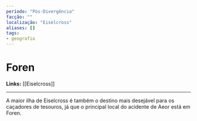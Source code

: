 ```yaml
---
período: "Pós-Divergência"
facção: ""
localização: "Eiselcross"
aliases: []
tags:
- geografia
---
```


# **Foren**

**Links:** [[Eiselcross]]

---
A maior ilha de Eiselcross é também o destino mais desejável para os caçadores de tesouros, já que o principal local do acidente de Aeor está em Foren.